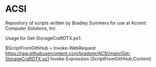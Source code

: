 # ACSI
Repository of scripts written by Bradley Summers for use at Accent Computer Solutions, Inc

Usage for Get-StorageCraftDTX.ps1:

$ScriptFromGithHub = Invoke-WebRequest https://raw.githubusercontent.com/bradsmr/ACSI/main/Get-StorageCraftDTX.ps1
Invoke-Expression $($ScriptFromGithHub.Content)
